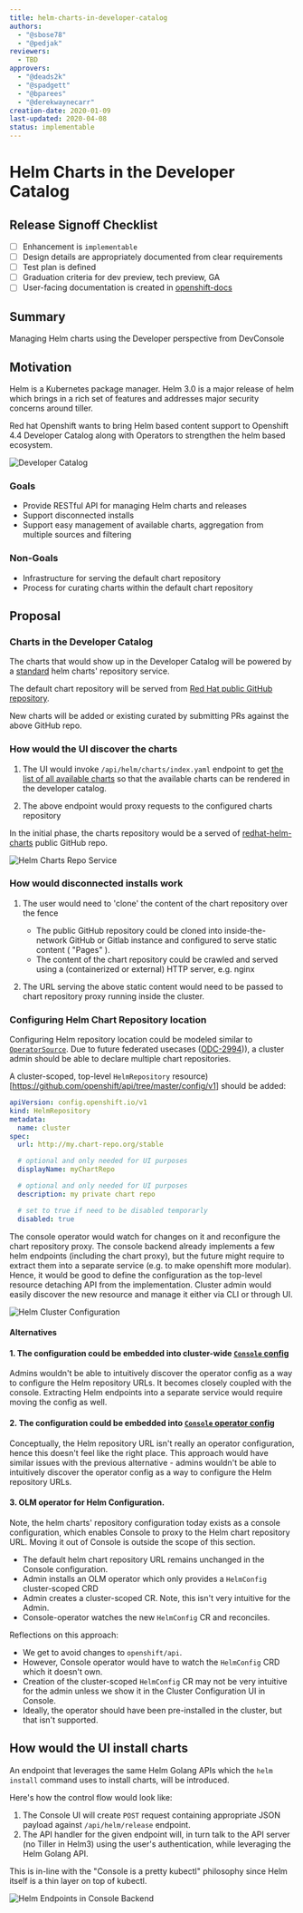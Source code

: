 ```yaml
---
title: helm-charts-in-developer-catalog
authors:
  - "@sbose78"
  - "@pedjak"
reviewers:
  - TBD
approvers:
  - "@deads2k"
  - "@spadgett"
  - "@bparees"
  - "@derekwaynecarr"
creation-date: 2020-01-09
last-updated: 2020-04-08
status: implementable
---
```


# Helm Charts in the Developer Catalog

## Release Signoff Checklist

- [ ] Enhancement is `implementable`
- [ ] Design details are appropriately documented from clear requirements
- [ ] Test plan is defined
- [ ] Graduation criteria for dev preview, tech preview, GA
- [ ] User-facing documentation is created in [openshift-docs](https://github.com/openshift/openshift-docs/)

## Summary

Managing Helm charts using the Developer perspective from DevConsole

## Motivation

Helm is a Kubernetes package manager.  Helm 3.0 is a major release of helm which brings in a rich set of features and addresses major security concerns around tiller.  

Red hat Openshift wants to bring Helm based content support to Openshift 4.4 Developer Catalog along with Operators to strengthen the helm based ecosystem.

![Developer Catalog](../helm3/assets/dev-catalog.png)

### Goals

* Provide RESTful API for managing Helm charts and releases
* Support disconnected installs
* Support easy management of available charts, aggregation from multiple sources and filtering
  
### Non-Goals

* Infrastructure for serving the default chart repository
* Process for curating charts within the default chart repository
  
## Proposal
  
### Charts in the Developer Catalog

The charts that would show up in the Developer Catalog will be powered by a [standard](https://helm.sh/docs/topics/chart_repository) helm charts' repository service.

The default chart repository will be served from [Red Hat public GitHub repository](https://github.com/redhat-developer/redhat-helm-charts).

New charts will be added or existing curated by submitting PRs against the above GitHub repo.

### How would the UI discover the charts

1. The UI would invoke `/api/helm/charts/index.yaml` endpoint to get [the list of all available charts](https://helm.sh/docs/topics/chart_repository/#the-index-file) so that the available charts can be rendered in the developer catalog. 

2. The above endpoint would proxy requests to the configured charts repository

In the initial phase, the charts repository would be a served of [redhat-helm-charts](https://redhat-developer.github.io/redhat-helm-charts) public GitHub repo.

![Helm Charts Repo Service](../helm3/assets/charts-repo.png)

### How would disconnected installs work 

1. The user would need to 'clone' the content of the chart repository over the fence

   * The public GitHub repository could be cloned into inside-the-network GitHub or Gitlab instance and configured to serve static content ( "Pages" ).
   * The content of the chart repository could be crawled and served using a (containerized or external) HTTP server, e.g. nginx

2. The URL serving the above static content would need to be passed to chart repository proxy running inside the cluster. 

### Configuring Helm Chart Repository location

Configuring Helm repository location could be modeled similar to [`OperatorSource`](https://github.com/operator-framework/operator-marketplace/blob/7d230952a1045624b7601b4d6e1d45b3def4cf76/deploy/crds/operators_v1_operatorsource_crd.yaml). 
Due to future federated usecases ([ODC-2994](https://issues.redhat.com/browse/ODC-2994))), a cluster admin should be able to declare multiple chart repositories.

A cluster-scoped, top-level `HelmRepository` resource)[https://github.com/openshift/api/tree/master/config/v1] should be added:

```yaml
apiVersion: config.openshift.io/v1
kind: HelmRepository
metadata:
  name: cluster
spec:
  url: http://my.chart-repo.org/stable

  # optional and only needed for UI purposes
  displayName: myChartRepo

  # optional and only needed for UI purposes
  description: my private chart repo

  # set to true if need to be disabled temporarly
  disabled: true
```

The console operator would watch for changes on it and reconfigure the chart repository proxy. The console backend already implements a few helm endpoints (including the chart proxy), but the future might require to extract them into a separate service (e.g. to make openshift more modular). Hence, it would be good to define the configuration as the top-level resource detaching API from the implementation. Cluster admin would easily discover the new resource and manage it either via CLI or through UI. 

![Helm Cluster Configuration](assets/openshift-administration-cluster-settings.png)

#### Alternatives

#### 1. The configuration could be embedded into cluster-wide [`Console` config](https://github.com/openshift/api/blob/master/config/v1/types_console.go#L26)

Admins wouldn't be able to intuitively discover the operator config as a way to configure the Helm repository URLs. It becomes closely coupled with the console. Extracting Helm endpoints into a separate service would require moving the config as well.

#### 2. The configuration could be embedded into [`Console` operator config](https://github.com/openshift/api/blob/master/operator/v1/types_console.go#L26)

Conceptually, the Helm repository URL isn't really an operator configuration, hence this doesn't feel like the right place.
This approach would have similar issues with the previous alternative - admins wouldn't be able to intuitively discover the operator config as a way to configure the Helm repository URLs.

#### 3. OLM operator for Helm Configuration. 

Note, the helm charts' repository configuration today exists as a console configuration, which enables Console to proxy to the Helm chart repository URL. Moving it out of Console is outside the scope of this section. 

   * The default helm chart repository URL remains unchanged in the Console configuration.
   * Admin installs an OLM operator which only provides a `HelmConfig` cluster-scoped CRD
   * Admin creates a cluster-scoped CR. Note, this isn't very intuitive for the Admin.
   * Console-operator watches the new `HelmConfig` CR and reconciles.
   
Reflections on this approach:
* We get to avoid changes to `openshift/api`.
* However, Console operator would have to watch the `HelmConfig` CRD which it doesn't own.
* Creation of the cluster-scoped `HelmConfig` CR may not be very intuitive for the admin unless we show it in the Cluster Configuration UI in Console.
* Ideally, the operator should have been pre-installed in the cluster, but that isn't supported.

## How would the UI install charts

An endpoint that leverages the same Helm Golang APIs which the `helm install` command uses to install charts, will be introduced.

Here's how the control flow would look like:

1. The Console UI will create `POST` request containing appropriate JSON payload against `/api/helm/release` endpoint. 
2. The API handler for the given endpoint will, in turn talk to the API server (no Tiller in Helm3) using the user's authentication, while leveraging the Helm Golang API.

This is in-line with the "Console is a pretty kubectl" philosophy since Helm itself is a thin layer on top of kubectl.


![Helm Endpoints in Console Backend](../helm3/assets/helm-endpoints.svg)
